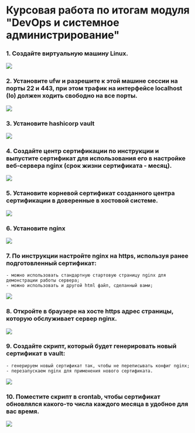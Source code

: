 # Курсовая работа по итогам модуля "DevOps и системное администрирование"

### 1. Создайте виртуальную машину Linux.
![](https://d.radikal.ru/d06/2201/d4/2fae8842b586.png)

### 2. Установите ufw и разрешите к этой машине сессии на порты 22 и 443, при этом трафик на интерфейсе localhost (lo) должен ходить свободно на все порты.

![](https://a.radikal.ru/a43/2201/dc/0acd816372d8.png)

### 3. Установите hashicorp vault

![](https://a.radikal.ru/a01/2201/a9/40a9290bcd58.png)

### 4. Cоздайте центр сертификации по инструкции и выпустите сертификат для использования его в настройке веб-сервера nginx (срок жизни сертификата - месяц).

![](https://d.radikal.ru/d07/2201/d5/5fbcf9bfbf44.png)

### 5. Установите корневой сертификат созданного центра сертификации в доверенные в хостовой системе.

![](https://d.radikal.ru/d31/2201/0d/0d8364081c5f.png)

### 6. Установите nginx

![](https://a.radikal.ru/a30/2201/ac/884d37bdd7c7.png)

### 7. По инструкции настройте nginx на https, используя ранее подготовленный сертификат:

    - можно использовать стандартную стартовую страницу nginx для демонстрации работы сервера;
    - можно использовать и другой html файл, сделанный вами;

![](https://d.radikal.ru/d34/2201/78/e8971b5ef524.png)

### 8. Откройте в браузере на хосте https адрес страницы, которую обслуживает сервер nginx.

![](https://d.radikal.ru/d43/2201/0d/8b653d5f45db.png)

### 9. Создайте скрипт, который будет генерировать новый сертификат в vault:

    - генерируем новый сертификат так, чтобы не переписывать конфиг nginx;
    - перезапускаем nginx для применения нового сертификата.

![](https://c.radikal.ru/c35/2201/c8/935fbc5e5742.png)

### 10. Поместите скрипт в crontab, чтобы сертификат обновлялся какого-то числа каждого месяца в удобное для вас время.

![](https://a.radikal.ru/a31/2201/fc/7508da8c3863.png)

